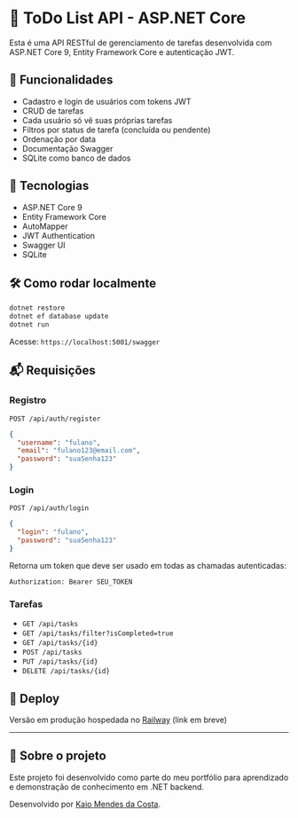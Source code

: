# 📝 ToDo List API - ASP.NET Core

Esta é uma API RESTful de gerenciamento de tarefas desenvolvida com ASP.NET Core 9, Entity Framework Core e autenticação JWT.

## 🔐 Funcionalidades

- Cadastro e login de usuários com tokens JWT
- CRUD de tarefas
- Cada usuário só vê suas próprias tarefas
- Filtros por status de tarefa (concluída ou pendente)
- Ordenação por data
- Documentação Swagger
- SQLite como banco de dados

## 📂 Tecnologias

- ASP.NET Core 9
- Entity Framework Core
- AutoMapper
- JWT Authentication
- Swagger UI
- SQLite

## 🛠️ Como rodar localmente

```bash
dotnet restore
dotnet ef database update
dotnet run
```

Acesse: `https://localhost:5001/swagger`

## 📬 Requisições

### Registro

`POST /api/auth/register`

```json
{
  "username": "fulano",
  "email": "fulano123@email.com",
  "password": "suaSenha123"
}
```

### Login

`POST /api/auth/login`

```json
{
  "login": "fulano",
  "password": "suaSenha123"
}
```

Retorna um token que deve ser usado em todas as chamadas autenticadas:

```
Authorization: Bearer SEU_TOKEN
```

### Tarefas

- `GET /api/tasks`
- `GET /api/tasks/filter?isCompleted=true`
- `GET /api/tasks/{id}`
- `POST /api/tasks`
- `PUT /api/tasks/{id}`
- `DELETE /api/tasks/{id}`

## 🚀 Deploy

Versão em produção hospedada no [Railway](https://railway.app/) (link em breve)

---

## 📌 Sobre o projeto

Este projeto foi desenvolvido como parte do meu portfólio para aprendizado e demonstração de conhecimento em .NET backend.

Desenvolvido por [Kaio Mendes da Costa](https://github.com/Mang0-Juic3).

